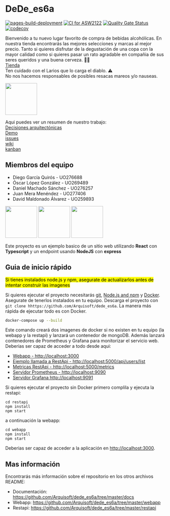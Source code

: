 # DeDe_es6a

[![pages-build-deployment](https://github.com/Arquisoft/dede_es6a/actions/workflows/pages/pages-build-deployment/badge.svg)](https://github.com/Arquisoft/dede_es6a/actions/workflows/pages/pages-build-deployment)
[![CI for ASW2122](https://github.com/Arquisoft/dede_es6a/actions/workflows/asw2122.yml/badge.svg)](https://github.com/Arquisoft/dede_es6a/actions/workflows/asw2122.yml)
[![Quality Gate Status](https://sonarcloud.io/api/project_badges/measure?project=Arquisoft_dede_es6a&metric=alert_status)](https://sonarcloud.io/summary/new_code?id=Arquisoft_dede_es6a)
[![codecov](https://codecov.io/gh/Arquisoft/dede_es6a/branch/main/graph/badge.svg?token=M51xGm4zyA)](https://codecov.io/gh/Arquisoft/dede_es6a)

Bienvenido a tu nuevo lugar favorito de compra de bebidas alcohólicas. En nuestra tienda encontrarás las mejores selecciones y marcas al mejor precio. Tanto si quieres disfrutar de la degustación de una copa con la mayor calidad como si quieres pasar un rato agradable en compañia de sus seres queridos y una buena cerveza.
🥂🍻<br>
[Tienda](https://dede-es6a.herokuapp.com/)<br>
Ten cuidado con el Larios que lo carga el diablo. ⚠️<br>
No nos hacemos responsables de posibles resacas mareos y/o nauseas. <br>

<img src="https://res.cloudinary.com/dnuyp5afa/image/upload/v1651504291/logo-original_hxlcwx.png" height="100">

Aqui puedes ver un resumen de nuestro trabajo:<br>
[Decisiones arquitectónicas](./decisiones%20arquitectonicas.pdf)<br>
[Demo](https://dede-es6a.herokuapp.com/)<br>
[issues](https://github.com/Arquisoft/dede_es6a/issues)<br>
[wiki](https://github.com/Arquisoft/dede_es6a/wiki)<br>
[kanban](https://github.com/Arquisoft/dede_es6a/projects/1)<br>

## Miembros del equipo 
<ul>
 <li>Diego García Quirós - UO276688 </li>
 <li>Óscar López González - UO269489 </li>
 <li>Daniel Machado Sánchez - UO276257 </li>
 <li>Juan Mera Menéndez - UO277406 </li>
 <li>David Maldonado Álvarez - UO259893 </li>
</ul>

<p float="left">
<img src="https://blog.wildix.com/wp-content/uploads/2020/06/react-logo.jpg" height="100">
<img src="https://miro.medium.com/max/1200/0*RbmfNyhuBb8G3LWh.png" height="100">
<img src="https://miro.medium.com/max/365/1*Jr3NFSKTfQWRUyjblBSKeg.png" height="100">
</p>

Este proyecto es un ejemplo basico de un sitio web utilizando **React** con **Typescript** y un endpoint usando **NodeJS** con **express**

## Guia de inicio rápido

<mark>Si tienes instalados node.js y npm, asegurate de actualizarlos antes de intentar construir las imagenes</mark>

Si quieres ejecutar el proyecto necesitarás [git](https://git-scm.com/downloads), [Node.js and npm](https://www.npmjs.com/get-npm) y [Docker](https://docs.docker.com/get-docker/). Asegurate de tenerlos instalados en tu equipo. Descarga el proyecto con `git clone hhttps://github.com/Arquisoft/dede_es6a`. La manera más rápìda de ejecutar todo es con Docker.

```bash
docker-compose up --build
```
Este comando creará dos imagenes de docker si no existen en tu equipo (la webapp y la restapi) y lanzará un contenedor de mongoDB. Además lanzará contenedores de Prometheus y Grafana para monitorizar el servicio web. Deberias ser capaz de acceder a todo desde aqui:

 - [Webapp - http://localhost:3000](http://localhost:3000)
 - [Ejemplo llamada a RestApi - http://localhost:5000/api/users/list](http://localhost:5000/api/users/list)
 - [Metricas RestApi - http://localhost:5000/metrics](http://localhost:5000/metrics)
 - [Servidor Prometheus - http://localhost:9090](http://localhost:9090)
 - [Servidor Grafana http://localhost:9091](http://localhost:9091)
 
Si quieres ejecutar el proyecto sin Docker primero complila y ejecuta la restapi:

```shell
cd restapi
npm install
npm start
```
a continuación la webapp:
```shell
cd webapp
npm install
npm start
```

Deberias ser capaz de acceder a la aplicación en [http://localhost:3000](http://localhost:3000).

## Mas información
Encontrarás más información sobre el repositorio en los otros archivos README:
- Documentación: https://github.com/Arquisoft/dede_es6a/tree/master/docs
- Webapp: https://github.com/Arquisoft/dede_es6a/tree/master/webapp
- Restapi: https://github.com/Arquisoft/dede_es6a/tree/master/restapi


